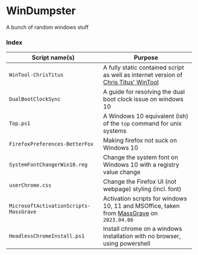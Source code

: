 # WinDumpster

A bunch of random windows stuff 


### Index

| Script name(s) | Purpose | 
|----------------|---------|
| `WinTool-ChrisTitus` | A fully static contained script as well as internet version of [Chris Titus' WinTool](https://github.com/ChrisTitusTech/winutil) | 
| `DualBootClockSync` | A guide for resolving the dual boot clock issue on windows 10 | 
| `Top.ps1` | A Windows 10 equivalent (ish) of the `top` command for unix systems |
| `FirefoxPreferences-BetterFox` | Making firefox not suck on Windows 10 | 
| `SystemFontChangerWin10.reg` | Change the system font on Windows 10 with a registry value change | 
| `userChrome.css` | Change the Firefox UI (not webpage) styling (incl. font) | 
| `MicrosoftActivationScripts-MassGrave` | Activation scripts for windows 10, 11 and MSOffice, taken from [MassGrave](https://github.com/massgravel/Microsoft-Activation-Scripts) on `2023.04.06` |
| `HeadlessChromeInstall.ps1` | Install chrome on a windows installation with no browser, using powershell | 

